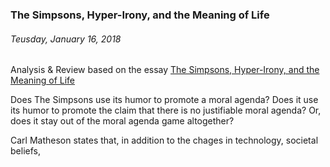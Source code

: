 ### The Simpsons, Hyper-Irony, and the Meaning of Life
###### Teusday, January 16, 2018

#### 

Analysis & Review based on the essay [The Simpsons, Hyper-Irony, and the Meaning of Life](http://www.simpsonsarchive.com/other/special/philosophy.html "The Simpsons, Hyper-Irony, and the Meaning of Life")

Does The Simpsons use its humor to promote a moral agenda? Does it use its humor to promote the claim that there is no justifiable moral agenda? Or, does it stay out of the moral agenda game altogether?

Carl Matheson states that, in addition to the chages in technology, societal beliefs,
